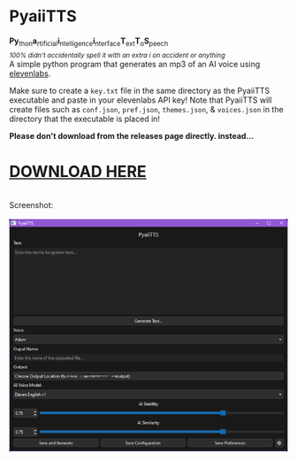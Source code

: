 # PyaiiTTS
**Py**<sub>thon</sub>**a**<sub>rtificial</sub>**i**<sub>ntelligence</sub>**i**<sub>nterface</sub>**T**<sub>ext</sub>**T**<sub>o</sub>**S**<sub>peech</sub><br>_<sub>100% didn't accidentally spell it with an extra i on accident or anything</sub>_<br>
A simple python program that generates an mp3 of an AI voice using [elevenlabs](https://elevenlabs.io).

Make sure to create a `key.txt` file in the same directory as the PyaiiTTS executable and paste in your elevenlabs API key!
Note that PyaiiTTS will create files such as `conf.json`, `pref.json`, `themes.json`, & `voices.json` in the directory that the executable is placed in!

**Please don't download from the releases page directly. instead...**
# [DOWNLOAD HERE](https://github.com/DatBogie/PyaiiTTS-Installer/releases/latest)

<br>Screenshot:
<br><br>![](https://raw.githubusercontent.com/DatBogie/PyaiiTTS/refs/heads/main/.web-assets/pyaiitts.png)
